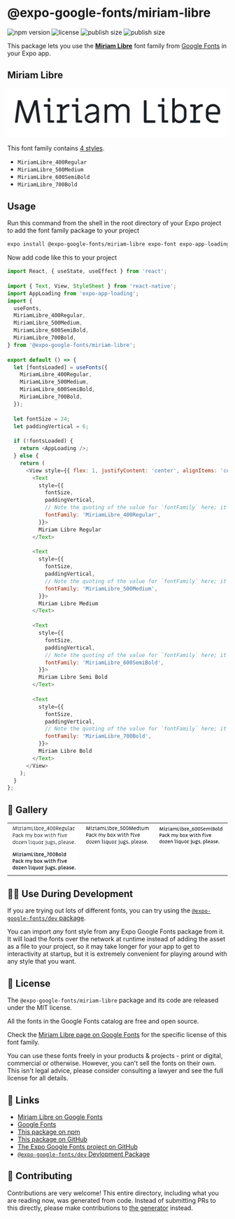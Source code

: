 # @expo-google-fonts/miriam-libre

![npm version](https://flat.badgen.net/npm/v/@expo-google-fonts/miriam-libre)
![license](https://flat.badgen.net/github/license/expo/google-fonts)
![publish size](https://flat.badgen.net/packagephobia/install/@expo-google-fonts/miriam-libre)
![publish size](https://flat.badgen.net/packagephobia/publish/@expo-google-fonts/miriam-libre)

This package lets you use the [**Miriam Libre**](https://fonts.google.com/specimen/Miriam+Libre) font family from [Google Fonts](https://fonts.google.com/) in your Expo app.

## Miriam Libre

![Miriam Libre](./font-family.png)

This font family contains [4 styles](#-gallery).

- `MiriamLibre_400Regular`
- `MiriamLibre_500Medium`
- `MiriamLibre_600SemiBold`
- `MiriamLibre_700Bold`

## Usage

Run this command from the shell in the root directory of your Expo project to add the font family package to your project
```sh
expo install @expo-google-fonts/miriam-libre expo-font expo-app-loading
```

Now add code like this to your project
```js
import React, { useState, useEffect } from 'react';

import { Text, View, StyleSheet } from 'react-native';
import AppLoading from 'expo-app-loading';
import {
  useFonts,
  MiriamLibre_400Regular,
  MiriamLibre_500Medium,
  MiriamLibre_600SemiBold,
  MiriamLibre_700Bold,
} from '@expo-google-fonts/miriam-libre';

export default () => {
  let [fontsLoaded] = useFonts({
    MiriamLibre_400Regular,
    MiriamLibre_500Medium,
    MiriamLibre_600SemiBold,
    MiriamLibre_700Bold,
  });

  let fontSize = 24;
  let paddingVertical = 6;

  if (!fontsLoaded) {
    return <AppLoading />;
  } else {
    return (
      <View style={{ flex: 1, justifyContent: 'center', alignItems: 'center' }}>
        <Text
          style={{
            fontSize,
            paddingVertical,
            // Note the quoting of the value for `fontFamily` here; it expects a string!
            fontFamily: 'MiriamLibre_400Regular',
          }}>
          Miriam Libre Regular
        </Text>

        <Text
          style={{
            fontSize,
            paddingVertical,
            // Note the quoting of the value for `fontFamily` here; it expects a string!
            fontFamily: 'MiriamLibre_500Medium',
          }}>
          Miriam Libre Medium
        </Text>

        <Text
          style={{
            fontSize,
            paddingVertical,
            // Note the quoting of the value for `fontFamily` here; it expects a string!
            fontFamily: 'MiriamLibre_600SemiBold',
          }}>
          Miriam Libre Semi Bold
        </Text>

        <Text
          style={{
            fontSize,
            paddingVertical,
            // Note the quoting of the value for `fontFamily` here; it expects a string!
            fontFamily: 'MiriamLibre_700Bold',
          }}>
          Miriam Libre Bold
        </Text>
      </View>
    );
  }
};

```

## 🔡 Gallery


||||
|-|-|-|
|![MiriamLibre_400Regular](./MiriamLibre_400Regular.ttf.png)|![MiriamLibre_500Medium](./MiriamLibre_500Medium.ttf.png)|![MiriamLibre_600SemiBold](./MiriamLibre_600SemiBold.ttf.png)||
|![MiriamLibre_700Bold](./MiriamLibre_700Bold.ttf.png)||||


## 👩‍💻 Use During Development

If you are trying out lots of different fonts, you can try using the [`@expo-google-fonts/dev` package](https://github.com/expo/google-fonts/tree/master/font-packages/dev#readme).

You can import *any* font style from any Expo Google Fonts package from it. It will load the fonts
over the network at runtime instead of adding the asset as a file to your project, so it may take longer
for your app to get to interactivity at startup, but it is extremely convenient
for playing around with any style that you want.

## 📖 License

The `@expo-google-fonts/miriam-libre` package and its code are released under the MIT license.

All the fonts in the Google Fonts catalog are free and open source.

Check the [Miriam Libre page on Google Fonts](https://fonts.google.com/specimen/Miriam+Libre) for the specific license of this font family.

You can use these fonts freely in your products & projects - print or digital, commercial or otherwise. However, you can't sell the fonts on their own. This isn't legal advice, please consider consulting a lawyer and see the full license for all details.

## 🔗 Links

- [Miriam Libre on Google Fonts](https://fonts.google.com/specimen/Miriam+Libre)
- [Google Fonts](https://fonts.google.com/)
- [This package on npm](https://www.npmjs.com/package/@expo-google-fonts/miriam-libre)
- [This package on GitHub](https://github.com/expo/google-fonts/tree/master/font-packages/miriam-libre)
- [The Expo Google Fonts project on GitHub](https://github.com/expo/google-fonts)
- [`@expo-google-fonts/dev` Devlopment Package](https://github.com/expo/google-fonts/tree/master/font-packages/dev)

## 🤝 Contributing

Contributions are very welcome! This entire directory, including what you are reading now, was generated from code. Instead of submitting PRs to this directly, please make contributions to [the generator](https://github.com/expo/google-fonts/tree/master/packages/generator) instead.
